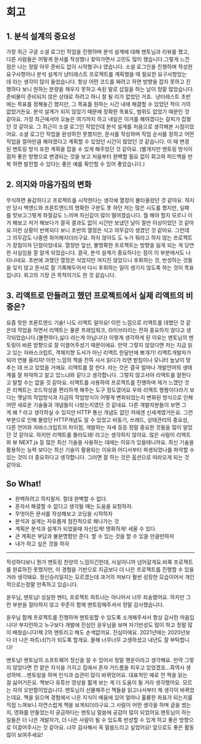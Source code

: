 # 회고
## 1. 분석 설계의 중요성
가장 최근 구글 소셜 로그인 작업을 진행하며 분석 설계에 대해 멘토님과 리뷰를 했고, 다른 사람들은 어떻게 문서를 작성했나 찾아가면서 고민도 많이 했습니다.그렇게 느낀 점은 나는 정말 아무 준비도 없이 시작했구나 였습니다. 소셜 로그인을 진행하며 작성한 요구사항이나 분석 설계가 냥터레스트 프로젝트를 계획했을 때 필요한 요구사항었는데 라는 생각이 많이 들었습니다. 항상 어떤 코드를 짜려고 하면 방향을 잡지 못하고 진행하다 보니 원하는 분량을 채우지 못하고 속된 말로 삽질을 하는 날이 정말 많았습니다. 준비물이 준비되지 않은 상태로 하려고 하니 잘 될 리가 없었던 거죠.  냥터레스트 초반에는 목표를 정해놓긴 했지만, 그 목표를 원하는 시간 내에 해결할 수 있었던 적이 거의 없었거든요. 분석 설계가 되지 않았기 때문에 정확한 목표도, 범위도 없었기 때문인 것 같아요. 가장 최근에서야 오늘은 여기까지 하고 내일은 이거를 해야겠다는 갈피가 잡혔던 것 같아요. 그 최근이 소셜 로그인 작업인데 분석 설계를 처음으로 생각해본 시점이었어요.
소셜 로그인 작업을 완성하진 못했지만, 문서를 작성하며 작업 순서를 정하고 어떤 작업을 얼마만큼 해야겠다고 계획할 수 있었던 시간이 많았던 것 같습니다. 이 때 변경된 멘토링 방식 또한 계획을 잡을 수 있게 해주었던 것 같아요. (별개지만 멘토링 방식이 점차 좋은 방향으로 변경되는 것을 보고 처음부터 완벽할 필요 없이 회고와 피드백을 반복 하면 발전할 수 있다는 좋은 예를 확인할 수 있어 좋았습니다.)

## 2. 의지와 마음가짐의 변화
무식하면 용감하다고 프로젝트를 시작한다는 생각에 열정이 불타올랐던 것 같아요. 하지만 당시 백앤드와 프론트앤드의 명확한 구분도 못 하던 저는 많은 시도를 했지만, 실패를 맛보고그렇게 좌절감도 느끼며 자신감이 많이 떨어졌습니다. 뭘 해야 할지 모르니 이거 해보고 저거 해보다가 결국 결과도 없이 시간만 보냈던 날이 절반 이상이었던 것 같아요.이런 상황이 반복되다 보니 초반의 열정은 식고 의무감이 생겼던 것 같아요. 그런데 그 의무감도 나중엔 희미해지더라구요. 하지 않아도 도 누가 뭐라고 하지 않는 프로젝트가 장점이자 단점이었네요.
열정만 앞선, 불명확한 프로젝트는 방향을 잃게 되는 게 당연한 사실임을 잘 알게 되었습니다. 결국, 분석 설계가 중요하다는 점이 이 부분에서도 나타나네요. 초반에 과했던 열정은 식었지만
꺼지진 않았으니 후회하는 것, 반성하는 것들을 잊지 않고 문서로 잘 기록해두어서 다시 후회하는 일이 생기지 않도록 하는 것이 목표입니다. 회고의 가장 큰 목적이기도 한 것 같습니다.

## 3. 리액트로 만들려고 했던 프로젝트에서 실제 리액트의 비중은?
요즘 핫한 프론트앤드 기술! 나도 리액트 알아요! 이런 느낌으로 리액트를 대했던 것 같은데 작업을 하면서 리액트는 물론 프레임워크, 라이브러리는 전혀 중요하지 않다고 생각되었습니다.(불편하다,싫다 라는게 아닙니다) 이렇게 생각하게 된 이유는 멘토님의 멘토링이 바른 방향으로 잘 이끌어주셨기 때문이에요. 만약 그렇지 않았다면 저는 지금 읽고 있는 자바스크립트, 객체지향 도서가 아닌 리액트 한달만에 뽀개기! 리액트개발자가 되어 연봉 올리자! 이런 느낌의 책을 잔뜩 사서 읽다가 라면 받침이나 모니터 높낮이 맞추는 데 쓰고 있었을 거에요. 리액트를 잘 한다. 라는 것은 결국 얼마나 개발언어의 생태계를 잘 파악하고 알고 있느냐와 같다고 생각합니다. 그렇지 않고서야 리액트를 잘한다고 말할 수는 없을 것 같아요. 리액트를 사용하여 프로젝트를 진행하며 제가 느꼈던 것은 리액트는 코드작성을 편리하게 해주는 도구 정도였어요 우와 리액트 짱짱이다라기 보다는 옛날의 작업방식과 지금의 작업방식이 어떻게 변화되었는지 변화된 방식으로 인해 어떤 새로운 기술들과 개념들이 나왔는지였던 것 같네요. 다른 개발자분들이 보면 그게 왜 ? 라고 생각하실 수 있지만 HTTP 통신 개념도 없던 저에겐 신세계였거든요. 그런 부분으로 인해 몰랐던 HTTP개념도 알 수 있었고 비동기, 쓰레드, 상태관리의 중요성, 다른 언어와 자바스크립트의 차이점, 개발하는 자세 등등 정말 중요한 것들을 많이 알았던 것 같아요. 하지만 리액트를 몰라도돼! 라고는 생각하지 않아요. 많은 사람이 리액트와 뷰 NEXT.js 등 많은 최신 기술을 사용하는 데에는 이유가 있을테니까요. 최신 기술을 활용하는 능력 보다는 최신 기술이 활용되는 이유와 어디서부터 파생되었나를 파악할 수 있는 것이 더 중요하다고 생각합니다. 그러면 잘 하는 것은 옵션으로 따라오게 되는 것 같아요. 


## So What!
- 완벽하려고 하지말자. 절대 완벽할 수 없다.
- 혼자서 해결할 수 없다고 생각될 때는 도움을 요청하자.
- 무엇이든 문서를 작성해보고 코딩을 시작하자
- 분석과 설계는 자유롭게 점진적으로 해나가는 것
- 계획은 분석과 설계가 되었을때 자신있게! 명확하게! 세울 수 있다.
- 큰 계획은 부담과 불분명함만 준다. 할 수 있는 것을 할 수 있을 만큼만하자
- 내가 하고 싶은 것을 하자

---

작성하다보니 뭔가 멘토링 찬양의 느낌이긴한데, 사실이니까 넘어갈게요.비록 프로젝트를 완료하진 못했지만, 이 경험을 기반으로 지금보다 더 나은 프로젝트를 진행할 수 있을 거라 생각돼요. 정신승리일지는 모르겠는데 과거의 저보다 훨씬 성장한 모습이어서 개인적으로는정말 만족하고 있습니다. 

윤우님, 멘토님! 성실한 멘티, 프로젝트 파트너는 아니어서 너무 죄송했어요. 하지만 그런 부분을 질타하지 않고 꾸준히 함께 멘토링해주셔서 정말 감사했습니다.

윤우님 함께 프로젝트를 진행하며 멘토링할 수 있도록 소개해주셔서 항상 감사한 마음입니다! 부지런하고 누구보다 개발에 진심인 윤우님을 보며 자기반성도 많이 하고 정말 많이 배웠습니다!제 2의 멘토라고 해도 손색없어요. 진심이에요. 2021년에는 2020년보다 더 나은 파트너(?)가 되도록 할게요. 올해 너무너무 고생하셨고 내년도 잘 부탁합니다!

멘토님! 멘토님의 소프트웨어 정신을 알 수 있어서 정말 행운이라고 생각해요. 만약 그렇지 않았다면 전 얕은 지식을 가지고 집에서 혼자 거드름을 피우고 있었겠죠…흑역사 생성하며....멘토링을 하며 인식과 습관이 많이 바뀌었어요. 대표적인 예로 전 책을 읽는 걸 싫어거든요. 책보다 유튜브 영상을 짧게 보는 게 더 도움이 될 거라 생각했어요. 모르는 자의 오만함이었습니다. 멘토님이 선물해주신 책들을 읽고나서부터 제 생각이 바뀌었는데요. 책을 읽으며 경험에서 나온 지식이 배움에 있어 얼마나 훌륭한 좌표가 되는지를 직접 느껴보니 자연스럽게 책을 보게되더라구요.그 사람이 어떤 생각을 하며 글을 썼는지, 영화를 만들었는지 궁금하다는 멘토님 말씀에 공감이 많이 되었어요.멘토님이 하는 일들은 더 나은 개발자가, 더 나은 사람이 될 수 있도록 반성할 수 있게 하고 좋은 방향으로 이끌어주시는 것 같아요. 너무 감사해서 꼭 말씀드리고 싶었어요! 앞으로도 좋은 활동 많이 보여주세요!
